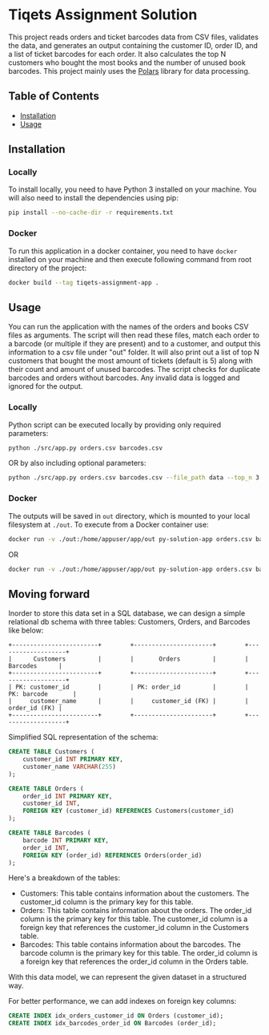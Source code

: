 # Tiqets Assignment Solution

This project reads orders and ticket barcodes data from CSV files, validates the data, and generates an output containing the customer ID, order ID, and a list of ticket barcodes for each order. It also calculates the top N customers who bought the most books and the number of unused book barcodes. This project mainly uses the [Polars](https://pola.rs/) library for data processing.

## Table of Contents

- [Installation](#installation)
- [Usage](#usage)

## Installation 

### Locally
To install locally, you need to have Python 3 installed on your machine. You will also need to install the dependencies using pip:
```bash
pip install --no-cache-dir -r requirements.txt
```

### Docker
To run this application in a docker container, you need to have `docker` installed on your machine and then execute following command from root directory of the project:
```bash
docker build --tag tiqets-assignment-app .
```

## Usage

You can run the application with the names of the orders and books CSV files as arguments.
The script will then read these files, match each order to a barcode (or multiple if they are present) and to a customer, and output this information to a csv file under "out" folder. 
It will also print out a list of top N  customers that bought the most amount of tickets (default is 5) along with their count and amount of unused barcodes.
The script checks for duplicate barcodes and orders without barcodes. Any invalid data is logged and ignored for the output.

### Locally
Python script can be executed locally by providing only required parameters:

```bash
python ./src/app.py orders.csv barcodes.csv 
```

OR by also including optional parameters:

```bash
python ./src/app.py orders.csv barcodes.csv --file_path data --top_n 3 --debug
```

### Docker
The outputs will be saved in `out` directory, which is mounted to your local filesystem at `./out`.
To execute from a Docker container use:

```bash
docker run -v ./out:/home/appuser/app/out py-solution-app orders.csv barcodes.csv
```
OR   
```bash
docker run -v ./out:/home/appuser/app/out py-solution-app orders.csv barcodes.csv --file_path data --top_n 3 --debug
```

## Moving forward
Inorder to store this data set in a SQL database, we can design a simple relational db schema with three tables: Customers, Orders, and Barcodes like below:

```text
+------------------------+        +----------------------+        +-------------------+
|      Customers         |        |       Orders         |        |     Barcodes      |
+------------------------+        +----------------------+        +-------------------+
| PK: customer_id        |        | PK: order_id         |        | PK: barcode       |
|     customer_name      |        |     customer_id (FK) |        |     order_id (FK) |
+------------------------+        +----------------------+        +-------------------+

```

Simplified SQL representation of the schema:

```sql
CREATE TABLE Customers (
    customer_id INT PRIMARY KEY,
    customer_name VARCHAR(255)
);

CREATE TABLE Orders (
    order_id INT PRIMARY KEY,
    customer_id INT,
    FOREIGN KEY (customer_id) REFERENCES Customers(customer_id)
);

CREATE TABLE Barcodes (
    barcode INT PRIMARY KEY,
    order_id INT,
    FOREIGN KEY (order_id) REFERENCES Orders(order_id)
);
```

Here's a breakdown of the tables:
 * Customers: This table contains information about the customers. The customer_id column is the primary key for this table.
 * Orders: This table contains information about the orders. The order_id column is the primary key for this table. The customer_id column is a foreign key that references the customer_id column in the Customers table.
 * Barcodes: This table contains information about the barcodes. The barcode column is the primary key for this table. The order_id column is a foreign key that references the order_id column in the Orders table.

With this data model, we can represent the given dataset in a structured way.

For better performance, we can add indexes on foreign key columns:
```sql
CREATE INDEX idx_orders_customer_id ON Orders (customer_id);
CREATE INDEX idx_barcodes_order_id ON Barcodes (order_id);
```